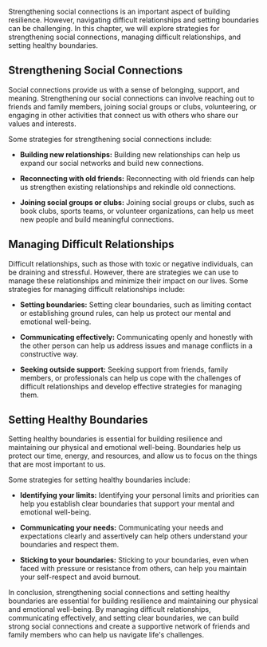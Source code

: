 
Strengthening social connections is an important aspect of building resilience. However, navigating difficult relationships and setting boundaries can be challenging. In this chapter, we will explore strategies for strengthening social connections, managing difficult relationships, and setting healthy boundaries.

Strengthening Social Connections
--------------------------------

Social connections provide us with a sense of belonging, support, and meaning. Strengthening our social connections can involve reaching out to friends and family members, joining social groups or clubs, volunteering, or engaging in other activities that connect us with others who share our values and interests.

Some strategies for strengthening social connections include:

* **Building new relationships:** Building new relationships can help us expand our social networks and build new connections.

* **Reconnecting with old friends:** Reconnecting with old friends can help us strengthen existing relationships and rekindle old connections.

* **Joining social groups or clubs:** Joining social groups or clubs, such as book clubs, sports teams, or volunteer organizations, can help us meet new people and build meaningful connections.

Managing Difficult Relationships
--------------------------------

Difficult relationships, such as those with toxic or negative individuals, can be draining and stressful. However, there are strategies we can use to manage these relationships and minimize their impact on our lives. Some strategies for managing difficult relationships include:

* **Setting boundaries:** Setting clear boundaries, such as limiting contact or establishing ground rules, can help us protect our mental and emotional well-being.

* **Communicating effectively:** Communicating openly and honestly with the other person can help us address issues and manage conflicts in a constructive way.

* **Seeking outside support:** Seeking support from friends, family members, or professionals can help us cope with the challenges of difficult relationships and develop effective strategies for managing them.

Setting Healthy Boundaries
--------------------------

Setting healthy boundaries is essential for building resilience and maintaining our physical and emotional well-being. Boundaries help us protect our time, energy, and resources, and allow us to focus on the things that are most important to us.

Some strategies for setting healthy boundaries include:

* **Identifying your limits:** Identifying your personal limits and priorities can help you establish clear boundaries that support your mental and emotional well-being.

* **Communicating your needs:** Communicating your needs and expectations clearly and assertively can help others understand your boundaries and respect them.

* **Sticking to your boundaries:** Sticking to your boundaries, even when faced with pressure or resistance from others, can help you maintain your self-respect and avoid burnout.

In conclusion, strengthening social connections and setting healthy boundaries are essential for building resilience and maintaining our physical and emotional well-being. By managing difficult relationships, communicating effectively, and setting clear boundaries, we can build strong social connections and create a supportive network of friends and family members who can help us navigate life's challenges.
